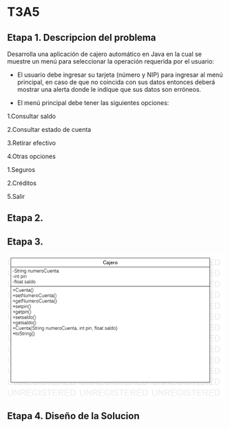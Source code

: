 # T3A5

## Etapa 1. Descripcion del problema
Desarrolla una aplicación de cajero automático en Java en la cual se muestre un menú para seleccionar la operación requerida por el usuario:

- El usuario debe ingresar su tarjeta (número y NIP) para ingresar al menú principal, en caso de que no coincida con sus datos entonces deberá mostrar una alerta donde le indique que sus datos son erróneos.

- El menú principal debe tener las siguientes opciones:

1.Consultar saldo

2.Consultar estado de cuenta

3.Retirar efectivo

4.Otras opciones

  1.Seguros
  
  2.Créditos
  
5.Salir




## Etapa 2. 


## Etapa 3.
![](https://github.com/Yayusky/T3A5/blob/b7d07570f51c8c04455d131e1dad9d3eceae65ce/T3A5.png)

## Etapa 4. Diseño de la Solucion 

